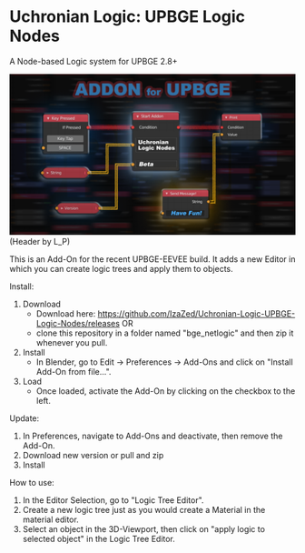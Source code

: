 # Uchronian Logic: UPBGE Logic Nodes
A Node-based Logic system for UPBGE 2.8+

![Alt text](./header.png "Title")
(Header by L_P)

This is an Add-On for the recent UPBGE-EEVEE build.
It adds a new Editor in which you can create logic trees and apply them to objects.

Install:
1. Download
    * Download here: https://github.com/IzaZed/Uchronian-Logic-UPBGE-Logic-Nodes/releases OR
    * clone this repository in a folder named "bge_netlogic" and then zip it whenever you pull.
2. Install
    * In Blender, go to Edit -> Preferences -> Add-Ons and click on "Install Add-On from file...".
3. Load
    * Once loaded, activate the Add-On by clicking on the checkbox to the left.
  
Update:
1. In Preferences, navigate to Add-Ons and deactivate, then remove the Add-On.
2. Download new version or pull and zip
3. Install
    
How to use:
1. In the Editor Selection, go to "Logic Tree Editor".
2. Create a new logic tree just as you would create a Material in the material editor.
3. Select an object in the 3D-Viewport, then click on "apply logic to selected object" in the Logic Tree Editor.
